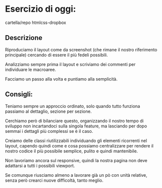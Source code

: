 Esercizio di oggi:
===

cartella/repo htmlcss-dropbox

## Descrizione

Riproduciamo il layout come da screenshot (che rimane il nostro riferimento principale) cercando di essere il più fedeli possibili.

Analizziamo sempre prima il layout e scriviamo dei commenti per individuare le macroaree.

Facciamo un passo alla volta e puntiamo alla semplicità.

## Consigli:

Teniamo sempre un approccio ordinato, solo quando tutto funziona passiamo al dettaglio, sezione per sezione. 

Cerchiamo però di bilanciare questo, organizzando il nostro tempo di sviluppo non incartandoci sulla singola feature, ma lasciando per dopo semmai i dettagli più complessi se è il caso.

Creiamo delle classi riutilizzabili individuando gli elementi ricorrenti nel layout, capendo quindi come e cosa possiamo centralizzare per rendere il nostro codice il più possibile semplice, pulito e quindi mantenibile.

Non lavoriamo ancora sul responsive, quindi la nostra pagina non deve adattarsi a tutti i possibili viewport. 

Se comunque riusciamo almeno a lavorare già un pò con unità relative, senza però crearci nuove difficoltà, tanto meglio.